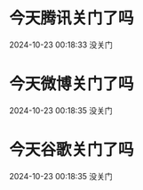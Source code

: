 # 今天腾讯关门了吗

2024-10-23 00:18:33 没关门

# 今天微博关门了吗

2024-10-23 00:18:35 没关门

# 今天谷歌关门了吗

2024-10-23 00:18:35 没关门

